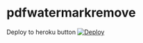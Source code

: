 # pdfwatermarkremove
Deploy to heroku button 
[![Deploy](https://www.herokucdn.com/deploy/button.svg)](https://heroku.com/deploy)
